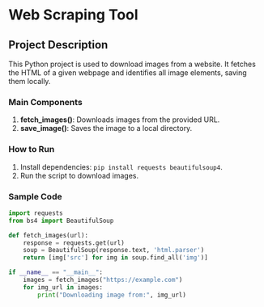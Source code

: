 
# Web Scraping Tool

## Project Description

This Python project is used to download images from a website. It fetches the HTML of a given webpage and identifies all image elements, saving them locally.

### Main Components

1. **fetch_images()**: Downloads images from the provided URL.
2. **save_image()**: Saves the image to a local directory.

### How to Run

1. Install dependencies: `pip install requests beautifulsoup4`.
2. Run the script to download images.

### Sample Code

```python
import requests
from bs4 import BeautifulSoup

def fetch_images(url):
    response = requests.get(url)
    soup = BeautifulSoup(response.text, 'html.parser')
    return [img['src'] for img in soup.find_all('img')]

if __name__ == "__main__":
    images = fetch_images("https://example.com")
    for img_url in images:
        print("Downloading image from:", img_url)
```
